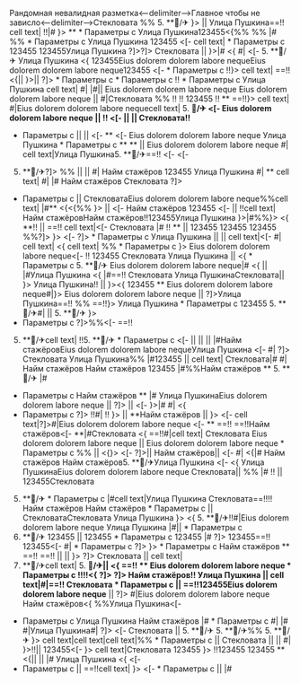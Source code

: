 Рандомная невалидная разметка<--delimiter-->Главное чтобы не зависло<--delimiter-->Стекловата %%
5. **🏨/✈ }>
|| Улица Пушкина==!!
cell text| !!|#
}>
**  * Параметры с  Улица Пушкина123455<{%%
%% |# %%   * Параметры с  Улица Пушкина 123455
<[-  cell text|  * Параметры с  123455 123455Улица Пушкина ?]>?]> Стекловата
 || 
}>|# <{
#| <[- 5. **🏨/✈ Улица Пушкина <{ 123455Eius dolorem dolorem labore nequeEius dolorem dolorem labore neque123455
<[-    * Параметры с  !!}> cell text|
==!!<{|| }>|| ?]>   * Параметры с    * Параметры с !!   * Параметры с 
Улица Пушкина
cell text| #|
|#|| 
Eius dolorem dolorem labore neque
Eius dolorem dolorem labore neque || 
#|Стекловата %% !! !! 123455
!! ** ==!!}> cell text|
#|Eius dolorem dolorem labore nequecell text| 5. **🏨/✈
<[-  Eius dolorem dolorem labore neque
 || 
!!
<[- 
 ||  ||  Стекловата!!**
  * Параметры с  ||  || 
<[- 
** <[- Eius dolorem dolorem labore neque
Улица Пушкина  * Параметры с  **
** ||  Eius dolorem dolorem labore neque
#|
cell text|Улица Пушкина5. **🏨/✈==!! <[- <[- 
5. **🏨/✈?]> %%  ||  ||  #| Найм стажёров 123455 Улица Пушкина
#| ** cell text|
#|
|#
Найм стажёров Стекловата
?]>
  * Параметры с 
||  СтекловатаEius dolorem dolorem labore neque%%cell text| |#**
<{<{%% }> || <[-  Найм стажёров 123455
<[- || 
!!cell text|Найм стажёровНайм стажёров!!123455Улица Пушкина }>|#%%}> <{ **!! || 
==!! cell text|<[-  Стекловата |# !! **
 || 123455
123455
123455 %%?]> }>
<[- ?]>  * Параметры с  Улица Пушкина
||   || cell text|<[-  #| cell text| <{ cell text| %%   * Параметры с }> Eius dolorem dolorem labore neque<[-  !! 123455 Стекловата Улица Пушкина || <{  * Параметры с  5. **🏨/✈ Eius dolorem dolorem labore neque|# <{ || 
|#Улица Пушкина <{
|#==!! Стекловата
Улица ПушкинаСтекловата||  }> Улица Пушкина!! ||  }><{
123455 ** Eius dolorem dolorem labore neque#|}> Eius dolorem dolorem labore neque
||  ?]>Улица Пушкина==!! %% ==!!}> Улица Пушкина   * Параметры с  123455 5. **🏨/✈#| ||  5. **🏨/✈ }>
  * Параметры с ?]>%%<[- ==!!
5. **🏨/✈cell text| !!5. **🏨/✈  * Параметры с 
<[-   ||   || || |#Найм стажёровEius dolorem dolorem labore nequeУлица Пушкина <[-  #| ?]>
Стекловата Улица Пушкина%% |#123455
|| 
cell text|
Стекловата|# #| Найм стажёров Найм стажёров 123455 |#%%Найм стажёров ** 5. **🏨/✈
|#
  * Параметры с  Найм стажёров
**
|# Улица ПушкинаEius dolorem dolorem labore neque  ||  ?]>  ||  <[-  }>|#
#|
<{
  * Параметры с  ?]> !!#| !! }> || **Найм стажёров
||  }> <[- cell text|?]>#|Eius dolorem dolorem labore neque <[- ** ==!!
==!!Найм стажёров<[-  **|#Стекловата <{ ==!!#|cell text| Стекловата
Eius dolorem dolorem labore neque || Eius dolorem dolorem labore neque  * Параметры с  %%  ||  <{}> <[- 
?]>||  Найм стажёров|| <[-  #| <{|# Найм стажёров Найм стажёров5. **🏨/✈Улица Пушкина <[-  <{ Улица ПушкинаEius dolorem dolorem labore neque Стекловата|| %%
|# !! ||  123455Стекловата
5. **🏨/✈   * Параметры с  |#cell text|Улица Пушкина
Стекловата==!!!!Найм стажёров Найм стажёров   * Параметры с ||  СтекловатаСтекловата
Улица Пушкина }> <{ 5. **🏨/✈!!#|Eius dolorem dolorem labore neque Улица Пушкина
|#||    * Параметры с 
5. **🏨/✈ 123455  ||  123455  * Параметры с 123455
|# ?]> 123455==!! 123455<[- #|  * Параметры с  ?]>
}>  * Параметры с Найм стажёров
** ==!! ==!!
||   || }> ?]>
Стекловата || 
cell text|
1234555. **🏨/✈cell text| 5. **🏨/✈|| <{ ==!! ** Eius dolorem dolorem labore neque  * Параметры с  !!!!<{ ?]>
?]> Найм стажёров!! Улица Пушкина  || 
cell text|#|==!! Стекловата  * Параметры с 
 ||  ==!!123455Eius dolorem dolorem labore neque**  || ?]>
#|Eius dolorem dolorem labore neque Найм стажёров<{ %%Улица Пушкина<[- 
  * Параметры с 
Улица Пушкина Найм стажёров
|#  * Параметры с #| |#
#|Улица Пушкина#| ?]>
<[- 
Стекловата || 5. **🏨/✈ 5. **🏨/✈%% 5. **🏨/✈
}> cell text|cell text|cell text|%%  * Параметры с   ||  Стекловата || ||  #| }>!!|| 123455<[-  }>
cell text|Стекловата 123455
}> !!123455 123455 **<{||  || |#
Улица Пушкина <{
<[- 
  * Параметры с  ||  ==!!cell text| }>
<[-    * Параметры с  || |#
